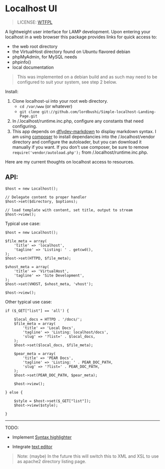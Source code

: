 # Localhost UI
> LICENSE: [WTFPL](http://sam.zoy.org/wtfpl/COPYING)

A lightweight user interface for LAMP development. Upon entering your localhost in a web browser this package provides links for quick access to:

+ the web root directory 
+ the VirtualHost directory found on Ubuntu flavored debian
+ phpMyAdmin, for MySQL needs
+ phpinfo()
+ local documentation

> This was implemented on a debian build and as such may need to be configured to suit your system, see step 2 below.

Install:

1. Clone localhost-ui into your root web directory.
   + `cd /var/www` (or whatever)
   + `git clone git://github.com/lordbushi/Simple-localhost-Landing-Page.git`
2. In /.localhost/runtime.inc.php, configure any constants that need configuring.
3. This app depends on [dflydev-markdown](http://github.com/dflydev/dflydev-markdown) to display markdown syntax. I am using [composer](http://getcomposer.org/) to install dependancies into the /.localhost/vendor directory and configure the autoloader, but you can download it manually if you want. If you don't use composer, be sure to remove 
`require('vendor/autoload.php');` from /.localhost/runtime.inc.php.


Here are my current thoughts on localhost access to resources.

## API: 

    $host = new Localhost();

    // Delegate content to proper handler
    $host->set($directory, $options);
        
    // load template with content, set title, output to stream
    $host->view();


Typical use case:

    $host = new Localhost();

    $file_meta = array(
        'title' => 'localhost',
        'tagline' => 'Listing: ' . getcwd(),
    );
    $host->set(HTTPD, $file_meta);

    $vhost_meta = array(
        'title' => 'VirtualHost',
        'tagline' => 'Site Development',
    );
    $host->set(VHOST, $vhost_meta, 'vhost');
    
    $host->view();
    
Other typical use case:
    
    if ($_GET["list"] == 'all') {
        
        $local_docs = HTTPD . '/docs/';
        $file_meta = array(
            'title' => 'Local Docs',
            'tagline' => 'Listing: localhost/docs',
            'slug' => '?list=' . $local_docs,
        );
        $host->set($local_docs, $file_meta);

        $pear_meta = array(
            'title' => 'PEAR Docs',
            'tagline' => 'Listing: ' . PEAR_DOC_PATH,
            'slug' => '?list=' . PEAR_DOC_PATH,
        );
        $host->set(PEAR_DOC_PATH, $pear_meta);
        
        $host->view();
        
    } else {

        $style = $host->set($_GET["list"]);
        $host->view($style);
        
    }
    
------------------------------------------------------------------------------------

TODO:

+ Implement [Syntax highlighter](http://alexgorbatchev.com/SyntaxHighlighter/)
* Integrate [text editor](https://github.com/lordbushi/Quite_Simple_PHP_File_Editor)

> Note: (maybe) In the future this will switch this to XML and XSL to use as apache2 directory listing page.

